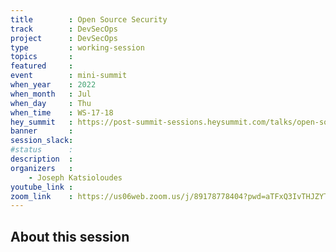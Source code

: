 ```yaml
---
title        : Open Source Security
track        : DevSecOps
project      : DevSecOps
type         : working-session
topics       :
featured     :
event        : mini-summit
when_year    : 2022
when_month   : Jul
when_day     : Thu
when_time    : WS-17-18
hey_summit   : https://post-summit-sessions.heysummit.com/talks/open-source-security/
banner       :
session_slack:
#status      : 
description  :
organizers   :
    - Joseph Katsioloudes      
youtube_link : 
zoom_link    : https://us06web.zoom.us/j/89178778404?pwd=aTFxQ3IvTHJZYTNoRTF3MjRWL0NTUT09
---
```


## About this session
